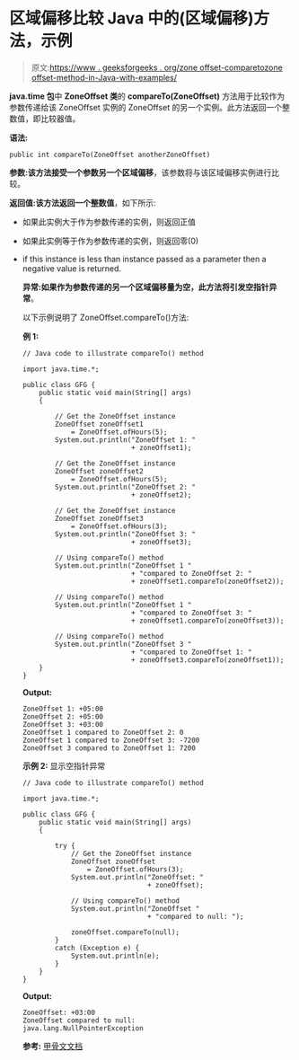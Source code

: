 # 区域偏移比较 Java 中的(区域偏移)方法，示例

> 原文:[https://www . geeksforgeeks . org/zone offset-comparetozone offset-method-in-Java-with-examples/](https://www.geeksforgeeks.org/zoneoffset-comparetozoneoffset-method-in-java-with-examples/)

**java.time 包**中 **ZoneOffset 类**的 **compareTo(ZoneOffset)** 方法用于比较作为参数传递给该 ZoneOffset 实例的 ZoneOffset 的另一个实例。此方法返回一个整数值，即比较器值。

**语法:**

```
public int compareTo(ZoneOffset anotherZoneOffset)

```

**参数:**该方法接受一个参数**另一个区域偏移**，该参数将与该区域偏移实例进行比较。

**返回值:**该方法返回一个**整数值**，如下所示:

*   如果此实例大于作为参数传递的实例，则返回正值
*   如果此实例等于作为参数传递的实例，则返回零(0)
*   if this instance is less than instance passed as a parameter then a negative value is returned.

    **异常:**如果作为参数传递的另一个区域偏移量为空，此方法将引发**空指针异常**。

    以下示例说明了 ZoneOffset.compareTo()方法:

    **例 1:**

    ```
    // Java code to illustrate compareTo() method

    import java.time.*;

    public class GFG {
        public static void main(String[] args)
        {

            // Get the ZoneOffset instance
            ZoneOffset zoneOffset1
                = ZoneOffset.ofHours(5);
            System.out.println("ZoneOffset 1: "
                               + zoneOffset1);

            // Get the ZoneOffset instance
            ZoneOffset zoneOffset2
                = ZoneOffset.ofHours(5);
            System.out.println("ZoneOffset 2: "
                               + zoneOffset2);

            // Get the ZoneOffset instance
            ZoneOffset zoneOffset3
                = ZoneOffset.ofHours(3);
            System.out.println("ZoneOffset 3: "
                               + zoneOffset3);

            // Using compareTo() method
            System.out.println("ZoneOffset 1 "
                               + "compared to ZoneOffset 2: "
                               + zoneOffset1.compareTo(zoneOffset2));

            // Using compareTo() method
            System.out.println("ZoneOffset 1 "
                               + "compared to ZoneOffset 3: "
                               + zoneOffset1.compareTo(zoneOffset3));

            // Using compareTo() method
            System.out.println("ZoneOffset 3 "
                               + "compared to ZoneOffset 1: "
                               + zoneOffset3.compareTo(zoneOffset1));
        }
    }
    ```

    **Output:**

    ```
    ZoneOffset 1: +05:00
    ZoneOffset 2: +05:00
    ZoneOffset 3: +03:00
    ZoneOffset 1 compared to ZoneOffset 2: 0
    ZoneOffset 1 compared to ZoneOffset 3: -7200
    ZoneOffset 3 compared to ZoneOffset 1: 7200

    ```

    **示例 2:** 显示空指针异常

    ```
    // Java code to illustrate compareTo() method

    import java.time.*;

    public class GFG {
        public static void main(String[] args)
        {

            try {
                // Get the ZoneOffset instance
                ZoneOffset zoneOffset
                    = ZoneOffset.ofHours(3);
                System.out.println("ZoneOffset: "
                                   + zoneOffset);

                // Using compareTo() method
                System.out.println("ZoneOffset "
                                   + "compared to null: ");

                zoneOffset.compareTo(null);
            }
            catch (Exception e) {
                System.out.println(e);
            }
        }
    }
    ```

    **Output:**

    ```
    ZoneOffset: +03:00
    ZoneOffset compared to null: 
    java.lang.NullPointerException

    ```

    **参考:** [甲骨文文档](https://docs.oracle.com/javase/9/docs/api/java/time/ZoneOffset.html#compareTo-java.time.ZoneOffset-)